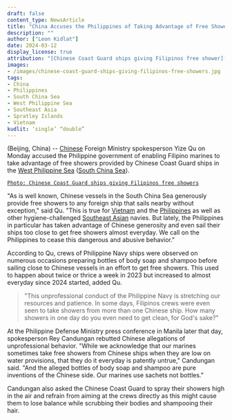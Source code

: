 ```yaml
---
draft: false
content_type: NewsArticle
title: "China Accuses the Philippines of Taking Advantage of Free Showers From Chinese Ships in the West Philippine Sea"
description: ""
author: ["Leon Kidlat"]
date: 2024-03-12
display_license: true
attribution: "[Chinese Coast Guard ships giving Filipinos free shower](/images/chinese-coast-guard-ships-giving-filipinos-free-showers.jpg) photo from Philippine Coast Guard via [Radio Free Asia](https://www.rfa.org/english/news/southchinasea/water-cannon-crew-injuries-03052024144905.html) (Public Domain)."
images:
- /images/chinese-coast-guard-ships-giving-filipinos-free-showers.jpg
tags:
- China
- Philippines
- South China Sea
- West Philippine Sea
- Southeast Asia
- Spratley Islands
- Vietnam
kudlit: ‘single’ “double”
---
```

(Beijing, China) -- [Chinese](/tags/china/) Foreign Ministry spokesperson Yize Qu on Monday accused the Philippine government of enabling Filipino marines to take advantage of free showers provided by Chinese Coast Guard ships in the [West Philippine Sea](/tags/west-philippine-sea/) ([South China Sea](/tags/south-china-sea/)).

[`Photo: Chinese Coast Guard ships giving Filipinos free showers`](/images/chinese-coast-guard-ships-giving-filipinos-free-showers.jpg)

"As is well known, Chinese vessels in the South China Sea generously provide free showers to any foreign ship that sails nearby without exception," said Qu. "This is true for [Vietnam](/tags/vietnam/) and the [Philippines](/tags/philippines/) as well as other hygiene-challenged [Southeast Asian](/tags/southeast-asia/) navies. But lately, the Philippines in particular has taken advantage of Chinese generosity and even sail their ships too close to get free showers almost everyday. We call on the Philippines to cease this dangerous and abusive behavior."

According to Qu, crews of Philippine Navy ships were observed on numerous occasions preparing bottles of body soap and shampoo before sailing close to Chinese vessels in an effort to get free showers. This used to happen about twice or thrice a week in 2023 but increased to almost everyday since 2024 started, added Qu.

>"This unprofessional conduct of the Philippine Navy is stretching our resources and patience. In some days, Filipinos crews were even seen to take showers from more than one Chinese ship. How many showers in one day do you even need to get clean, for God's sake?"

At the Philippine Defense Ministry press conference in Manila later that day, spokesperson Rey Candungan rebutted Chinese allegations of unprofessional behavior. "While we acknowledge that our marines sometimes take free showers from Chinese ships when they are low on water provisions, that they do it everyday is patently untrue," Candungan said. "And the alleged bottles of body soap and shampoo are pure inventions of the Chinese side. Our marines use sachets not bottles."

Candungan also asked the Chinese Coast Guard to spray their showers high in the air and refrain from aiming at the crews directly as this might cause them to lose balance while scrubbing their bodies and shampooing their hair.
